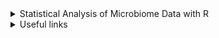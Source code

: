 <details>

<summary>Statistical Analysis of Microbiome Data with R</summary>
https://doi.org/10.1007/978-981-13-1534-3

Należy uwzględnić metodę przechowywanai prób. Ekstrakcja DNA ze świezych lub zamrożonych może wpłynąć strukture mikrobiomu. Dla przykładu, przechowywanie prób w -80 stopniach vs natychmiastowa ekstrakcja ma przełożenie na stosunek Firmicutes do Bacteroidetes w późniejszym PCRze.

OTU obejmują sekwencje które różnią się o nie więcej niż o 3% (gatunki), 5% (genus - rodzaj), 20% (phylum - gromada)

Domyślnie OTU jest utożsamiane z róznicami <3%, dlatego OTU czasem wymiennie niektórzy stosują z gatunkiem.

OTU nie powstają w oparciu o referencje (klasteryzacja a nie klasyfikacja), więc mogą obejmować kilka jednostek taksonomicznych.

16S rRNA seq zawyża różnorodność bakteryjną z racji błędów podczas sekwencjonowania oraz amplifikacji. Zniwelowanie tego błędu jest trudne

16S rRNA seq jest w stanie tylko ocenić występowanie danych taksonów ale nie ich biologiczne funkcje.

16s rRNA seq jest wykorzystywane tylko do ustalenia obecności znanych taksonów o poznanych markerach, które da się amplifikować.

Brak złotych standardów pod kątem QC, filtorwania i ogólnie analizy.

PERMANOVA jest testem nieparametrycznym.

Analiza mocy jest stosowana w celu ustalenia minimalnej liczebności próby potrzebnej do wykrycia efektu o zadanej wielkości. Ewentualnie możemy jej użyć do wyznaczenia mocy, gdy znamy wielkosć efektu oraz liczebność próby. Zbyt duża liczebność też stanowi problem, gdyż wtedy będziemy wykrywać zbyt małe efekty. 

W przypadku testu t moc zależy od: całkowitej liczebności prób, stosunku wielkości jednej próby do drugiej, alfyy, wielkości efektu, odchylenia standardowego.

Moc, wielkość efektu, wielkość próby i alfa są wzajemnie powiązanymi parametrami, tj. każdy jest funkcją pozostałych trzech.

Test nieparametryczny może być mocniejszy od swojego parametrycznego odpowiednika gdy założenia nie są spełnione.

UniFrac nieważony uwzględnia tylko obecność lub nieobecność danych gatunków, natomiast ważony uwzględnia dodatkowo informację na temat liczebności, którą wykorzystuje jako wagę dla drzewa filogenetycznego, na podstawie którego obliczana jest odległość.

Później rozwinięto metodę dokonując poprawki na różnice w wariancjach.

Zero-inflated data, sparse data są problemem z punktu widzenia wymiarowości; z powodu prawoskośnego rozkładu który generują modeluje się ten rozkład za pomocą ujemnego rozkładu dwumianowego.

Metrykami alfa różnorodności są indeksy Chao 1, Shannon (Shannon-Wiener), Simpson i Pielou.

Indeks Chao1 może być liczby tylko na liczbahc całkowitych.

Indeks Shanonna przykłada większą wagę do mniej powszechnych gatunków. Indeks Shanonna H' zwykł nie przekraczać 5.0. 

Indeks Simpsona kładzie większą wagę na bardziej popularne gatunku, jego wartość waha się od 0 do prawie 1. Indeks ten jest względnie odporny na obecność rzadkich gatunków (dodajemy kwadraty prawdopodobieńśtw).

Generalnie możemy wyróżnić dwie charakterystyki alfa róznorodności: równomierność (evenness) oraz bogactwo (richness). H0 dla evenness to "wszystkie gatunki w hipotetycznej społeczności (community) są równoliczne.

Miary beta różnorodności możemy podzielić na binarne oraz ilościowe. Te pierwsze owzględniają tylko obecność lub nie dalego gatunku, natomiast ilościowe także liczebność.

O ile obliczanie alfa różnorodności jest proste, o tyle sposób mierzenia beta jest kontrowersyjny. Najpopularniejszymi miarami jest wskaźnik Jaccarda (binarna) oraz Braya-Curtisa.  

Wskaźnik Jaccarda można przedstawić w formie diagramu venna (proporcja części wspólnej do całości). Przyjmuje wartości od 0 (różne) do 1 (podobne).

Miara Braya-Curtisa to proporcja oparta o metrykę taksówkową, przyjmuje wartości od 0 (podobne) do 1 (różne). Rzadkie gatunki mają niewielkie znaczenie dla wartości współczynnika (w mianowniku jest dodawanie liczbności gatunku z obu prób, a liczniku różnica).

metody aglomeryzacyjne = klasteryzacja

single-linkage agglomerative clustering = metoda najbliższego sąsiada. Są jeszcze complete-linkage (najdalższy sąsiad) oraz average linkage.

Klasteryzacja Warda - taka jakby ANOVA, grupowanie aby minimalizować wariancję

</details>


<details>

<summary>Useful links</summary>
https://rachaellappan.github.io/VL-QIIME2-analysis/

https://github.com/BikLab/BITMaB2-Tutorials/blob/master/QIIME2-metabarcoding-tutorial-already-demultiplexed-fastqs.md

https://github.com/uw-madison-microbiome-hub/Microbiome_analysis_in-_R

https://cran.r-project.org/web/packages/corncob/vignettes/corncob-intro.pdf

https://www.nicholas-ollberding.com/post/introduction-to-the-statistical-analysis-of-microbiome-data-in-r/
</details>
